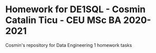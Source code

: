 # Homework for DE1SQL - Cosmin Catalin Ticu - CEU MSc BA 2020-2021
Cosmin's repository for Data Engineering 1 homework tasks
